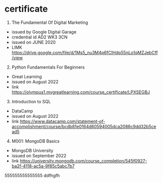 # certificate 

1. The Fundamental Of Digital Marketing
  - issued by Google Digital Garage
  - credential id AD2 WK3 3CN
  - issued on JUNE 2020
  - LIMK https://drive.google.com/file/d/1Ms5_nu3M4p6fCIHdp55nLo1qMZJebCff/view

2. Python Fundamentals For Beginners
  - Great Learning
  - issued on August 2022
  - link https://olympus1.mygreatlearning.com/course_certificate/LPXSEGBJ

3. Introduction to SQL
  - DataCamp
  - issued on August 2022
  - link https://www.datacamp.com/statement-of-accomplishment/course/bcdb81e0164d60594005dca2086c9dd32b5cead5

4. M001: MongoDB Basics
  - MongoDB University
  - issued on September 2022
  - link https://university.mongodb.com/course_completion/545f0927-ba2f-4118-ac5a-9f85c5abc7b7

555555555555555
ddfhgfh
